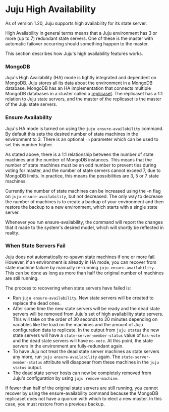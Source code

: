 # Juju High Availability

As of version 1.20, Juju supports high availability for its state server.

High Availability in general terms means that a Juju environment has 3 or more
(up to 7) redundant state servers. One of these is the master with automatic
failover occurring should something happen to the master.

This section describes how Juju's high availability features works.

### MongoDB

Juju's High Availability (HA) mode is tightly integrated and dependent on
MongoDB.  Juju stores all its data about the environment in a MongoDB database.
MongoDB has an HA implementation that connects multiple MongoDB databases in a
cluster called a [replicaset](http://docs.mongodb.org/manual/replication/).  The
replicaset has a 1:1 relation to Juju state servers, and the master of the
replicaset is the master of the Juju state servers.

### Ensure Availability

Juju's HA mode is turned on using the `juju ensure-availability` command. By
default this sets the desired number of state machines in the environment to 3.
There is an optional `-n` parameter which can be used to set this number higher.

As stated above, there is a 1:1 relationship between the number of state
machines and the number of MongoDB instances. This means that the number of
state machines must be an odd number to prevent ties during voting for master,
and the number of state servers cannot exceed 7, due to MongoDB limits.  In
practice, this means the possibilities are 3, 5 or 7 state machines.
 
Currently the number of state machines can be increased using the -n flag on
`juju ensure-availability`, but not decreased. The only way to decrease the
number of machines is to create a backup of your environment and then restore
the backup to a new environment, which starts with a single state server.

Whenever you run ensure-availability, the command will report the changes that
it made to the system's desired model, which will shortly be reflected in
reality.

### When State Servers Fail

Juju does not automatically re-spawn state machines if one or more fail.
However, if an environment is already in HA mode, you can recover from state
machine failure by manually re-running `juju ensure-availability`. This can be
done as long as more than half the original number of machines are still
running.

The process to recovering when state servers have failed is:

* Run `juju ensure-availability`. New state servers will be created to replace
  the dead ones.
* After some time the new state servers will be ready and the dead state servers
  will be removed from Juju's set of high availability state servers. This will
  take on the order of 30 seconds to 20 minutes depending on variables like the
  load on the machines and the amount of Juju configuration data to
  replicate. In the output from `juju status` the new state servers will have a
  `state-server-member-status` value of `has-vote` and the dead state servers
  will have `no-vote`. At this point, the state servers in the environment are
  fully-redundant again.
* To have Juju not treat the dead state server machines as state servers any
  more, run `juju ensure-availability` again. The `state-server-member-status`
  attribute will disappear from these machines in the `juju status` output.
* The dead state server hosts can now be completely removed from Juju's
  configuration by using `juju remove-machine`.
  
If fewer than half of the original state servers are still running, you cannot
recover by using the ensure-availability command because the MongoDB replicaset
does not have a quorum with which to elect a new master.  In this case, you must
restore from a previous backup.
